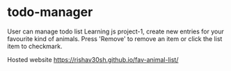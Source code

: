 # todo-manager
User can manage todo list
Learning js project-1, create new entries for your favourite kind of animals. Press 'Remove' to remove an item or click the list item to checkmark.

Hosted website https://rishav30sh.github.io/fav-animal-list/
